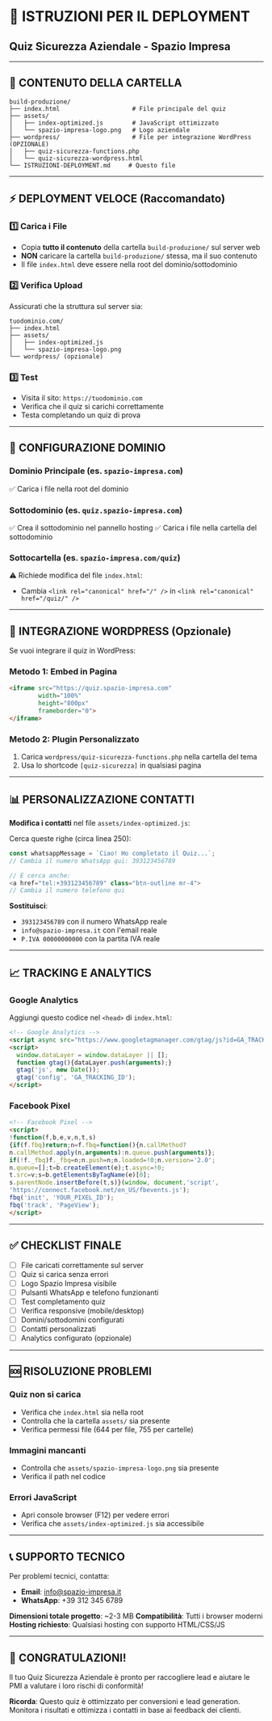 # 🚀 ISTRUZIONI PER IL DEPLOYMENT
## Quiz Sicurezza Aziendale - Spazio Impresa

---

## 📁 CONTENUTO DELLA CARTELLA

```
build-produzione/
├── index.html                    # File principale del quiz
├── assets/
│   ├── index-optimized.js        # JavaScript ottimizzato
│   └── spazio-impresa-logo.png   # Logo aziendale
├── wordpress/                    # File per integrazione WordPress (OPZIONALE)
│   ├── quiz-sicurezza-functions.php
│   └── quiz-sicurezza-wordpress.html
└── ISTRUZIONI-DEPLOYMENT.md     # Questo file
```

---

## ⚡ DEPLOYMENT VELOCE (Raccomandato)

### 1️⃣ **Carica i File**
- Copia **tutto il contenuto** della cartella `build-produzione/` sul server web
- **NON** caricare la cartella `build-produzione/` stessa, ma il suo contenuto
- Il file `index.html` deve essere nella root del dominio/sottodominio

### 2️⃣ **Verifica Upload**
Assicurati che la struttura sul server sia:
```
tuodominio.com/
├── index.html
├── assets/
│   ├── index-optimized.js
│   └── spazio-impresa-logo.png
└── wordpress/ (opzionale)
```

### 3️⃣ **Test**
- Visita il sito: `https://tuodominio.com`
- Verifica che il quiz si carichi correttamente
- Testa completando un quiz di prova

---

## 🎯 CONFIGURAZIONE DOMINIO

### **Dominio Principale** (es. `spazio-impresa.com`)
✅ Carica i file nella root del dominio

### **Sottodominio** (es. `quiz.spazio-impresa.com`)
✅ Crea il sottodominio nel pannello hosting
✅ Carica i file nella cartella del sottodominio

### **Sottocartella** (es. `spazio-impresa.com/quiz`)
⚠️ Richiede modifica del file `index.html`:
- Cambia `<link rel="canonical" href="/" />` in `<link rel="canonical" href="/quiz/" />`

---

## 🔧 INTEGRAZIONE WORDPRESS (Opzionale)

Se vuoi integrare il quiz in WordPress:

### Metodo 1: Embed in Pagina
```html
<iframe src="https://quiz.spazio-impresa.com" 
        width="100%" 
        height="800px" 
        frameborder="0">
</iframe>
```

### Metodo 2: Plugin Personalizzato
1. Carica `wordpress/quiz-sicurezza-functions.php` nella cartella del tema
2. Usa lo shortcode `[quiz-sicurezza]` in qualsiasi pagina

---

## 📊 PERSONALIZZAZIONE CONTATTI

**Modifica i contatti** nel file `assets/index-optimized.js`:

Cerca queste righe (circa linea 250):
```javascript
const whatsappMessage = `Ciao! Ho completato il Quiz...`;
// Cambia il numero WhatsApp qui: 393123456789

// E cerca anche:
<a href="tel:+393123456789" class="btn-outline mr-4">
// Cambia il numero telefono qui
```

**Sostituisci**:
- `393123456789` con il numero WhatsApp reale
- `info@spazio-impresa.it` con l'email reale
- `P.IVA 00000000000` con la partita IVA reale

---

## 📈 TRACKING E ANALYTICS

### Google Analytics
Aggiungi questo codice nel `<head>` di `index.html`:
```html
<!-- Google Analytics -->
<script async src="https://www.googletagmanager.com/gtag/js?id=GA_TRACKING_ID"></script>
<script>
  window.dataLayer = window.dataLayer || [];
  function gtag(){dataLayer.push(arguments);}
  gtag('js', new Date());
  gtag('config', 'GA_TRACKING_ID');
</script>
```

### Facebook Pixel
```html
<!-- Facebook Pixel -->
<script>
!function(f,b,e,v,n,t,s)
{if(f.fbq)return;n=f.fbq=function(){n.callMethod?
n.callMethod.apply(n,arguments):n.queue.push(arguments)};
if(!f._fbq)f._fbq=n;n.push=n;n.loaded=!0;n.version='2.0';
n.queue=[];t=b.createElement(e);t.async=!0;
t.src=v;s=b.getElementsByTagName(e)[0];
s.parentNode.insertBefore(t,s)}(window, document,'script',
'https://connect.facebook.net/en_US/fbevents.js');
fbq('init', 'YOUR_PIXEL_ID');
fbq('track', 'PageView');
</script>
```

---

## ✅ CHECKLIST FINALE

- [ ] File caricati correttamente sul server
- [ ] Quiz si carica senza errori
- [ ] Logo Spazio Impresa visibile
- [ ] Pulsanti WhatsApp e telefono funzionanti
- [ ] Test completamento quiz
- [ ] Verifica responsive (mobile/desktop)
- [ ] Domini/sottodomini configurati
- [ ] Contatti personalizzati
- [ ] Analytics configurato (opzionale)

---

## 🆘 RISOLUZIONE PROBLEMI

### **Quiz non si carica**
- Verifica che `index.html` sia nella root
- Controlla che la cartella `assets/` sia presente
- Verifica permessi file (644 per file, 755 per cartelle)

### **Immagini mancanti**
- Controlla che `assets/spazio-impresa-logo.png` sia presente
- Verifica il path nel codice

### **Errori JavaScript**
- Apri console browser (F12) per vedere errori
- Verifica che `assets/index-optimized.js` sia accessibile

---

## 📞 SUPPORTO TECNICO

Per problemi tecnici, contatta:
- **Email**: info@spazio-impresa.it
- **WhatsApp**: +39 312 345 6789

**Dimensioni totale progetto**: ~2-3 MB
**Compatibilità**: Tutti i browser moderni
**Hosting richiesto**: Qualsiasi hosting con supporto HTML/CSS/JS

---

## 🎉 CONGRATULAZIONI!

Il tuo Quiz Sicurezza Aziendale è pronto per raccogliere lead e aiutare le PMI a valutare i loro rischi di conformità!

**Ricorda**: Questo quiz è ottimizzato per conversioni e lead generation. Monitora i risultati e ottimizza i contatti in base ai feedback dei clienti.